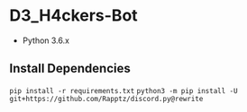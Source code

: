 # D3_H4ckers-Bot

* Python 3.6.x

## Install Dependencies

```pip install -r requirements.txt```
```python3 -m pip install -U git+https://github.com/Rapptz/discord.py@rewrite```
